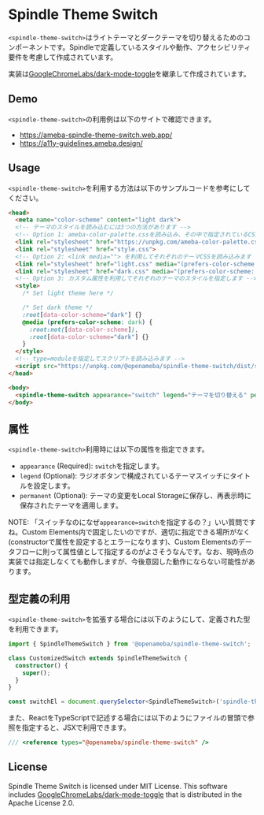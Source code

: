 # Spindle Theme Switch

`<spindle-theme-switch>`はライトテーマとダークテーマを切り替えるためのコンポーネントです。Spindleで定義しているスタイルや動作、アクセシビリティ要件を考慮して作成されています。

実装は[GoogleChromeLabs/dark-mode-toggle](https://github.com/GoogleChromeLabs/dark-mode-toggle)を継承して作成されています。

## Demo

`<spindle-theme-switch>`の利用例は以下のサイトで確認できます。

- https://ameba-spindle-theme-switch.web.app/
- https://a11y-guidelines.ameba.design/

## Usage

`<spindle-theme-switch>`を利用する方法は以下のサンプルコードを参考にしてください。

```html
<head>
  <meta name="color-scheme" content="light dark">
  <!-- テーマのスタイルを読み込むには3つの方法があります -->
  <!-- Option 1: ameba-color-palette.cssを読み込み、その中で指定されているCSSカスタムプロパティを利用します -->
  <link rel="stylesheet" href="https://unpkg.com/ameba-color-palette.css/ameba-color-palette.css">
  <link rel="stylesheet" href="style.css">
  <!-- Option 2: <link media=""> を利用してそれぞれのテーマCSSを読み込みます -->
  <link rel="stylesheet" href="light.css" media="(prefers-color-scheme: light)">
  <link rel="stylesheet" href="dark.css" media="(prefers-color-scheme: dark)">
  <!-- Option 3: カスタム属性を利用してそれぞれのテーマのスタイルを指定します -->
  <style>
    /* Set light theme here */

    /* Set dark theme */
    :root[data-color-scheme="dark"] {}
    @media (prefers-color-scheme: dark) {
      :root:not([data-color-scheme]),
      :root[data-color-scheme="dark"] {}
    }
  </style>
  <!-- type=moduleを指定してスクリプトを読み込みます -->
  <script src="https://unpkg.com/@openameba/spindle-theme-switch/dist/spindle-theme-switch.js" type="module"></script>
</head>

<body>
  <spindle-theme-switch appearance="switch" legend="テーマを切り替える" permanent></spindle-theme-switch>
</body>
```

## 属性

`<spindle-theme-switch>`利用時には以下の属性を指定できます。

- `appearance` (Required): `switch`を指定します。
- `legend` (Optional): ラジオボタンで構成されているテーマスイッチにタイトルを設定します。
- `permanent` (Optional): テーマの変更をLocal Storageに保存し、再表示時に保存されたテーマを適用します。

NOTE: 「スイッチなのになぜ`appearance=switch`を指定するの？」いい質問ですね。Custom Elements内で固定したいのですが、適切に指定できる場所がなく(constructorで属性を設定するとエラーになります)、Custom Elementsのデータフローに則って属性値として指定するのがよさそうなんです。なお、現時点の実装では指定しなくても動作しますが、今後意図した動作にならない可能性があります。

## 型定義の利用
`<spindle-theme-switch>`を拡張する場合には以下のようにして、定義された型を利用できます。

```typescript
import { SpindleThemeSwitch } from '@openameba/spindle-theme-switch';

class CustomizedSwitch extends SpindleThemeSwitch {
  constructor() {
    super();
  }
}

const switchEl = document.querySelector<SpindleThemeSwitch>('spindle-theme-switch');
```

また、ReactをTypeScriptで記述する場合には以下のようにファイルの冒頭で参照を指定すると、JSXで利用できます。

```typescript
/// <reference types="@openameba/spindle-theme-switch" />
```

## License

Spindle Theme Switch is licensed under MIT License. This software includes [GoogleChromeLabs/dark-mode-toggle](https://github.com/GoogleChromeLabs/dark-mode-toggle) that is distributed in the Apache License 2.0.
